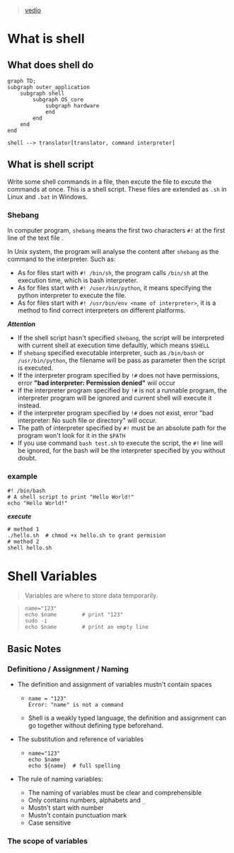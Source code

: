 > [vedio](https://www.bilibili.com/video/BV1Aa411e7Rg)

# What is shell

## What does shell do

```mermaid
graph TD;
subgraph outer_application
	subgraph shell
		subgraph OS_core
			subgraph hardware
			end
		end
	end
end

shell --> translator[translator, command interpreter]
```

## What is shell script

Write some shell commands in a file, then excute the file to excute the commands at once. This is a shell script. These files are extended as `.sh` in Linux and `.bat` in Windows.

### Shebang

In computer program, `shebang` means the first two characters `#!` at the first line of the text file .

In Unix system, the program will analyse the content after `shebang` as the command to the interpreter. Such as:

*	As for files start with `#! /bin/sh`, the program calls `/bin/sh` at the execution time, which is bash interpreter.
*	As for files start with `#! /user/bin/python`, it means specifying the python interpreter to execute the file.
*	As for files start with `#! /usr/bin/env <name of interpreter>`, it is a method to find correct interpreters on different platforms.

***Attention***

* If the shell script hasn't specified `shebang`, the script will be interpreted with current shell at execution time defaultly, which means `$SHELL`
* If `shebang` specified executable interpreter, such as `/bin/bash` or `/usr/bin/python`, the filename will be pass as parameter then the script is executed.
* If the interpreter program specified by `!#` does not have permissions, error **"bad interpreter: Permission denied"** wiil occur
* If the interpreter program specified by `!#` is not a runnable program, the interpreter program will be ignored and current shell will execute it instead.
* if the interpreter program specified by `!#` does not exist, error "bad interpreter: No such file or directory" will occur.
* The path of interpreter specified by `#!` must be an absolute path for the program won't look for it in the `$PATH`
* If you use command `bash test.sh` to execute the script, the `#!` line will be ignored, for the bash will be the interpreter specified by you without doubt.

### example

```shell
#! /bin/bash
# A shell script to print "Hello World!"
echo "Hello World!"
```

***execute***
```shell
# method 1
./hello.sh	# chmod +x hello.sh to grant permision
# method 2
shell hello.sh
```

# Shell Variables

> Variables are where to store data temporarily.

> ```shell
> name="123"
> echo $name		# print "123"
> sudo -i
> echo $name		# print an empty line
> ```

## Basic Notes

### Definitiono / Assignment / Naming

* The definition and assignment of variables mustn't contain spaces
	* ```shell
	  name = "123"
	  Error: "name" is not a command
	  ```
	
	* Shell is a weakly typed language, the definition and assignment can go together without defining type beforehand.
* The substitution and reference of variables
	* ```shell
	  name="123"
	  echo $name
	  echo ${name}	# full spelling
	  ```
* The rule of naming variables:

	* The naming of variables must be clear and comprehensible 
	* Only contains numbers, alphabets and `_`
	* Mustn't start with number
	* Mustn't contain punctuation mark
	* Case sensitive


### The scope of variables


